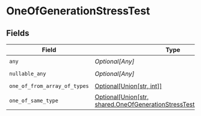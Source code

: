 # OneOfGenerationStressTest


## Fields

| Field                                                                                                                                     | Type                                                                                                                                      | Required                                                                                                                                  | Description                                                                                                                               |
| ----------------------------------------------------------------------------------------------------------------------------------------- | ----------------------------------------------------------------------------------------------------------------------------------------- | ----------------------------------------------------------------------------------------------------------------------------------------- | ----------------------------------------------------------------------------------------------------------------------------------------- |
| `any`                                                                                                                                     | *Optional[Any]*                                                                                                                           | :heavy_check_mark:                                                                                                                        | N/A                                                                                                                                       |
| `nullable_any`                                                                                                                            | *Optional[Any]*                                                                                                                           | :heavy_check_mark:                                                                                                                        | N/A                                                                                                                                       |
| `one_of_from_array_of_types`                                                                                                              | [Optional[Union[str, int]]](undefined/models/shared/oneofgenerationstresstestoneoffromarrayoftypes.md)                                    | :heavy_check_mark:                                                                                                                        | N/A                                                                                                                                       |
| `one_of_same_type`                                                                                                                        | [Optional[Union[str, shared.OneOfGenerationStressTestOneOfSameType2]]](undefined/models/shared/oneofgenerationstresstestoneofsametype.md) | :heavy_check_mark:                                                                                                                        | N/A                                                                                                                                       |